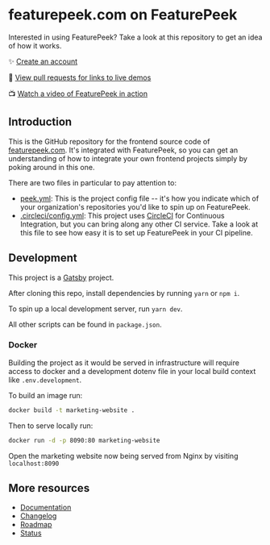 # featurepeek.com on FeaturePeek

Interested in using FeaturePeek? Take a look at this repository to get an idea of how it works.

✨ [Create an account](https://dashboard.featurepeek.com)

🔮 [View pull requests for links to live demos](https://github.com/featurepeek/marketing-website/pulls)

📺 [Watch a video of FeaturePeek in action](https://www.youtube.com/watch?v=14UwLG1jQwU)

## Introduction

This is the GitHub repository for the frontend source code of [featurepeek.com](https://featurepeek.com). It's integrated with FeaturePeek, so you can get an understanding of how to integrate your own frontend projects simply by poking around in this one.

There are two files in particular to pay attention to:

- [peek.yml](https://github.com/featurepeek/marketing-website/blob/dev/peek.yml): This is the project config file -- it's how you indicate which of your organization's repositories you'd like to spin up on FeaturePeek.
- [.circleci/config.yml](https://github.com/featurepeek/marketing-website/blob/dev/.circleci/config.yml#L71): This project uses [CircleCI](https://circleci.com) for Continuous Integration, but you can bring along any other CI service. Take a look at this file to see how easy it is to set up FeaturePeek in your CI pipeline.

## Development

This project is a [Gatsby](http://gatsbyjs.org) project.

After cloning this repo, install dependencies by running `yarn` or `npm i`.

To spin up a local development server, run `yarn dev`.

All other scripts can be found in `package.json`.

### Docker

Building the project as it would be served in infrastructure will require access to docker and a development dotenv file in your local build context like `.env.development`.

To build an image run:

```sh
docker build -t marketing-website .
```

Then to serve locally run:

```sh
docker run -d -p 8090:80 marketing-website
```

Open the marketing website now being served from Nginx by visiting `localhost:8090`

## More resources

- [Documentation](https://docs.featurepeek.com/)
- [Changelog](https://headwayapp.co/featurepeek-changelog)
- [Roadmap](https://trello.com/b/KlPuYOCp/featurepeek-public-roadmap)
- [Status](https://updown.io/ratp)
